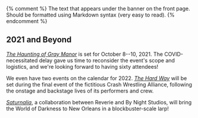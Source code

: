 {% comment %}
The text that appears under the banner on the front page.
Should be formatted using Markdown syntax (very easy to read).
{% endcomment %}

## 2021 and Beyond

*[The Haunting of Gray Manor][haunting]* is set for October 8--10, 2021. The COVID-necessitated delay gave us time to reconsider the event's scope and logistics, and we're looking forward to having sixty attendees!

We even have two events on the calendar for 2022. *[The Hard Way][hardway]* will be set during the final event of the fictitious Crash Wrestling Alliance, following the onstage and backstage lives of its performers and crew. 

*[Saturnalia][saturnalia]*, a collaboration between Reverie and By Night Studios, will bring the World of Darkness to New Orleans in a blockbuster-scale larp!

[haunting]: /events/haunting/
[hardway]: /events/hardway
[saturnalia]: /events/saturnalia
	